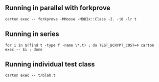 ## Running in parallel with forkprove

`carton exec -- forkprove -MMoose -MDBIx::Class -I. -j8 -lr t`

## Running in series

`for i in $(find t -type f -name \*.t) ; do TEST_BCRYPT_COST=4 carton exec -- $i ; done`

## Running individual test class

`carton exec -- t/blah.t`

